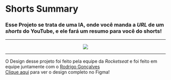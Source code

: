 # Shorts Summary

### Esse Projeto se trata de uma IA, onde você manda a *URL* de um *shorts* do YouTube, e ele fará um resumo para você do shorts!

-----

<p align="center">
   <img src="http://img.shields.io/static/v1?label=STATUS&message=EM%20DESENVOLVIMENTO&color=RED&style=for-the-badge" #vitrinedev/>
</p>

-----
O Design desse projeto foi feito pela equipe da *Rocketseat* e foi feito em equipe juntamente com o [Rodrigo Gonçalves](https://github.com/rodrigorgtic)  
[Clique aqui](https://www.figma.com/community/file/1282823495335498952) para ver o design completo no Figma!
